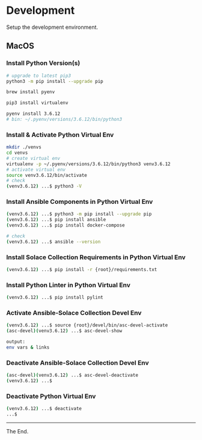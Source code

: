 # Development

Setup the development environment.

## MacOS

### Install Python Version(s)

````bash
# upgrade to latest pip3
python3 -m pip install --upgrade pip

brew install pyenv

pip3 install virtualenv

pyenv install 3.6.12
# bin: ~/.pyenv/versions/3.6.12/bin/python3

````

### Install & Activate Python Virtual Env

````bash
mkdir ./venvs
cd venvs
# create virtual env
virtualenv -p ~/.pyenv/versions/3.6.12/bin/python3 venv3.6.12
# activate virtual env
source venv3.6.12/bin/activate
# check
(venv3.6.12) ...$ python3 -V

````

### Install Ansible Components in Python Virtual Env
````bash
(venv3.6.12) ...$ python3 -m pip install --upgrade pip
(venv3.6.12) ...$ pip install ansible
(venv3.6.12) ...$ pip install docker-compose

# check
(venv3.6.12) ...$ ansible --version
````

### Install Solace Collection Requirements in Python Virtual Env
````bash
(venv3.6.12) ...$ pip install -r {root}/requirements.txt
````
### Install Python Linter in Python Virtual Env
````bash
(venv3.6.12) ...$ pip install pylint
````

### Activate Ansible-Solace Collection Devel Env
````bash
(venv3.6.12) ...$ source {root}/devel/bin/asc-devel-activate
(asc-devel)(venv3.6.12) ...$ asc-devel-show

output:
env vars & links
````

### Deactivate Ansible-Solace Collection Devel Env
````bash
(asc-devel)(venv3.6.12) ...$ asc-devel-deactivate
(venv3.6.12) ...$
````

### Deactivate Python Virtual Env
````bash
(venv3.6.12) ...$ deactivate
...$
````


---
The End.
